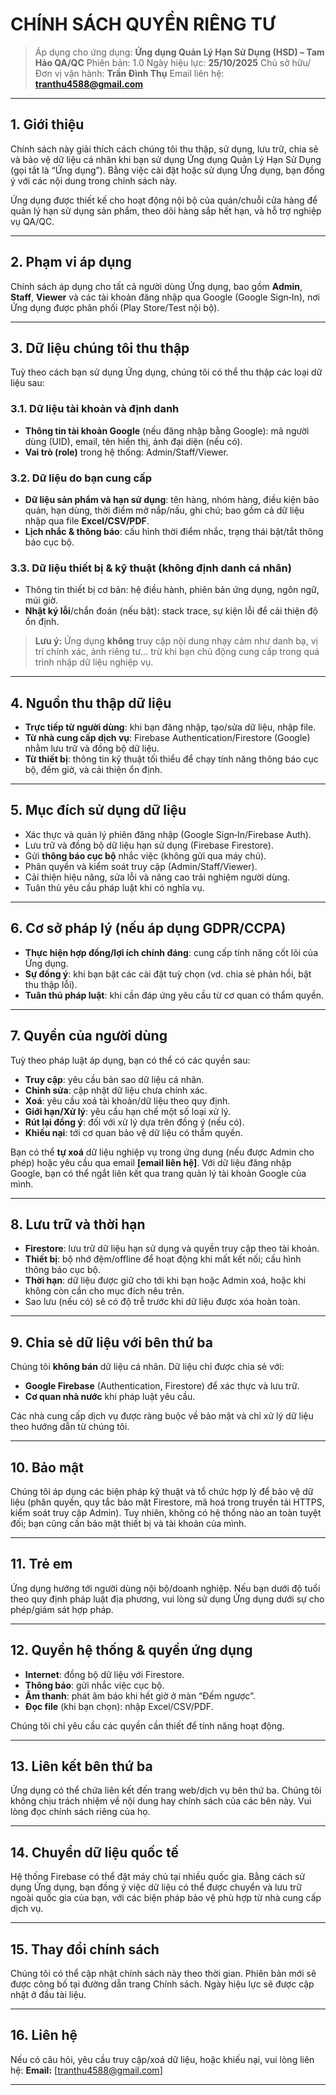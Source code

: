 # CHÍNH SÁCH QUYỀN RIÊNG TƯ

> Áp dụng cho ứng dụng: **Ứng dụng Quản Lý Hạn Sử Dụng (HSD) – Tam Hảo QA/QC**
> Phiên bản: 1.0
> Ngày hiệu lực: **25/10/2025**
> Chủ sở hữu/Đơn vị vận hành: **Trần Đình Thụ**
> Email liên hệ: **tranthu4588@gmail.com**

---

## 1. Giới thiệu

Chính sách này giải thích cách chúng tôi thu thập, sử dụng, lưu trữ, chia sẻ và bảo vệ dữ liệu cá nhân khi bạn sử dụng Ứng dụng Quản Lý Hạn Sử Dụng (gọi tắt là “Ứng dụng”). Bằng việc cài đặt hoặc sử dụng Ứng dụng, bạn đồng ý với các nội dung trong chính sách này.

Ứng dụng được thiết kế cho hoạt động nội bộ của quán/chuỗi cửa hàng để quản lý hạn sử dụng sản phẩm, theo dõi hàng sắp hết hạn, và hỗ trợ nghiệp vụ QA/QC.

---

## 2. Phạm vi áp dụng

Chính sách áp dụng cho tất cả người dùng Ứng dụng, bao gồm **Admin**, **Staff**, **Viewer** và các tài khoản đăng nhập qua Google (Google Sign‑In), nơi Ứng dụng được phân phối (Play Store/Test nội bộ).

---

## 3. Dữ liệu chúng tôi thu thập

Tuỳ theo cách bạn sử dụng Ứng dụng, chúng tôi có thể thu thập các loại dữ liệu sau:

### 3.1. Dữ liệu tài khoản và định danh

* **Thông tin tài khoản Google** (nếu đăng nhập bằng Google): mã người dùng (UID), email, tên hiển thị, ảnh đại diện (nếu có).
* **Vai trò (role)** trong hệ thống: Admin/Staff/Viewer.

### 3.2. Dữ liệu do bạn cung cấp

* **Dữ liệu sản phẩm và hạn sử dụng**: tên hàng, nhóm hàng, điều kiện bảo quản, hạn dùng, thời điểm mở nắp/nấu, ghi chú; bao gồm cả dữ liệu nhập qua file **Excel/CSV/PDF**.
* **Lịch nhắc & thông báo**: cấu hình thời điểm nhắc, trạng thái bật/tắt thông báo cục bộ.

### 3.3. Dữ liệu thiết bị & kỹ thuật (không định danh cá nhân)

* Thông tin thiết bị cơ bản: hệ điều hành, phiên bản ứng dụng, ngôn ngữ, múi giờ.
* **Nhật ký lỗi**/chẩn đoán (nếu bật): stack trace, sự kiện lỗi để cải thiện độ ổn định.

> **Lưu ý:** Ứng dụng **không** truy cập nội dung nhạy cảm như danh bạ, vị trí chính xác, ảnh riêng tư… trừ khi bạn chủ động cung cấp trong quá trình nhập dữ liệu nghiệp vụ.

---

## 4. Nguồn thu thập dữ liệu

* **Trực tiếp từ người dùng**: khi bạn đăng nhập, tạo/sửa dữ liệu, nhập file.
* **Từ nhà cung cấp dịch vụ**: Firebase Authentication/Firestore (Google) nhằm lưu trữ và đồng bộ dữ liệu.
* **Từ thiết bị**: thông tin kỹ thuật tối thiểu để chạy tính năng thông báo cục bộ, đếm giờ, và cải thiện ổn định.

---

## 5. Mục đích sử dụng dữ liệu

* Xác thực và quản lý phiên đăng nhập (Google Sign‑In/Firebase Auth).
* Lưu trữ và đồng bộ dữ liệu hạn sử dụng (Firebase Firestore).
* Gửi **thông báo cục bộ** nhắc việc (không gửi qua máy chủ).
* Phân quyền và kiểm soát truy cập (Admin/Staff/Viewer).
* Cải thiện hiệu năng, sửa lỗi và nâng cao trải nghiệm người dùng.
* Tuân thủ yêu cầu pháp luật khi có nghĩa vụ.

---

## 6. Cơ sở pháp lý (nếu áp dụng GDPR/CCPA)

* **Thực hiện hợp đồng/lợi ích chính đáng**: cung cấp tính năng cốt lõi của Ứng dụng.
* **Sự đồng ý**: khi bạn bật các cài đặt tuỳ chọn (vd. chia sẻ phản hồi, bật thu thập lỗi).
* **Tuân thủ pháp luật**: khi cần đáp ứng yêu cầu từ cơ quan có thẩm quyền.

---

## 7. Quyền của người dùng

Tuỳ theo pháp luật áp dụng, bạn có thể có các quyền sau:

* **Truy cập**: yêu cầu bản sao dữ liệu cá nhân.
* **Chỉnh sửa**: cập nhật dữ liệu chưa chính xác.
* **Xoá**: yêu cầu xoá tài khoản/dữ liệu theo quy định.
* **Giới hạn/Xử lý**: yêu cầu hạn chế một số loại xử lý.
* **Rút lại đồng ý**: đối với xử lý dựa trên đồng ý (nếu có).
* **Khiếu nại**: tới cơ quan bảo vệ dữ liệu có thẩm quyền.

Bạn có thể **tự xoá** dữ liệu nghiệp vụ trong ứng dụng (nếu được Admin cho phép) hoặc yêu cầu qua email **[email liên hệ]**. Với dữ liệu đăng nhập Google, bạn có thể ngắt liên kết qua trang quản lý tài khoản Google của mình.

---

## 8. Lưu trữ và thời hạn

* **Firestore**: lưu trữ dữ liệu hạn sử dụng và quyền truy cập theo tài khoản.
* **Thiết bị**: bộ nhớ đệm/offline để hoạt động khi mất kết nối; cấu hình thông báo cục bộ.
* **Thời hạn**: dữ liệu được giữ cho tới khi bạn hoặc Admin xoá, hoặc khi không còn cần cho mục đích nêu trên.
* Sao lưu (nếu có) sẽ có độ trễ trước khi dữ liệu được xóa hoàn toàn.

---

## 9. Chia sẻ dữ liệu với bên thứ ba

Chúng tôi **không bán** dữ liệu cá nhân. Dữ liệu chỉ được chia sẻ với:

* **Google Firebase** (Authentication, Firestore) để xác thực và lưu trữ.
* **Cơ quan nhà nước** khi pháp luật yêu cầu.

Các nhà cung cấp dịch vụ được ràng buộc về bảo mật và chỉ xử lý dữ liệu theo hướng dẫn từ chúng tôi.

---

## 10. Bảo mật

Chúng tôi áp dụng các biện pháp kỹ thuật và tổ chức hợp lý để bảo vệ dữ liệu (phân quyền, quy tắc bảo mật Firestore, mã hoá trong truyền tải HTTPS, kiểm soát truy cập Admin). Tuy nhiên, không có hệ thống nào an toàn tuyệt đối; bạn cũng cần bảo mật thiết bị và tài khoản của mình.

---

## 11. Trẻ em

Ứng dụng hướng tới người dùng nội bộ/doanh nghiệp. Nếu bạn dưới độ tuổi theo quy định pháp luật địa phương, vui lòng sử dụng Ứng dụng dưới sự cho phép/giám sát hợp pháp.

---

## 12. Quyền hệ thống & quyền ứng dụng

* **Internet**: đồng bộ dữ liệu với Firestore.
* **Thông báo**: gửi nhắc việc cục bộ.
* **Âm thanh**: phát âm báo khi hết giờ ở màn “Đếm ngược”.
* **Đọc file** (khi bạn chọn): nhập Excel/CSV/PDF.

Chúng tôi chỉ yêu cầu các quyền cần thiết để tính năng hoạt động.

---

## 13. Liên kết bên thứ ba

Ứng dụng có thể chứa liên kết đến trang web/dịch vụ bên thứ ba. Chúng tôi không chịu trách nhiệm về nội dung hay chính sách của các bên này. Vui lòng đọc chính sách riêng của họ.

---

## 14. Chuyển dữ liệu quốc tế

Hệ thống Firebase có thể đặt máy chủ tại nhiều quốc gia. Bằng cách sử dụng Ứng dụng, bạn đồng ý việc dữ liệu có thể được chuyển và lưu trữ ngoài quốc gia của bạn, với các biện pháp bảo vệ phù hợp từ nhà cung cấp dịch vụ.

---

## 15. Thay đổi chính sách

Chúng tôi có thể cập nhật chính sách này theo thời gian. Phiên bản mới sẽ được công bố tại đường dẫn trang Chính sách. Ngày hiệu lực sẽ được cập nhật ở đầu tài liệu.

---

## 16. Liên hệ

Nếu có câu hỏi, yêu cầu truy cập/xoá dữ liệu, hoặc khiếu nại, vui lòng liên hệ:
**Email:** [tranthu4588@gmail.com]

---

